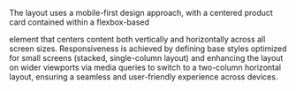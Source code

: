 The layout uses a mobile-first design approach, with a centered product card contained within a flexbox-based <main> element that centers content both vertically and horizontally across all screen sizes. Responsiveness is achieved by defining base styles optimized for small screens (stacked, single-column layout) and enhancing the layout on wider viewports via media queries to switch to a two-column horizontal layout, ensuring a seamless and user-friendly experience across devices.
